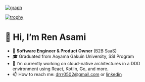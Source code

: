 [![graph](https://github-profile-summary-cards.vercel.app/api/cards/profile-details?username=renasami&theme=dracula)](https://github.com/renasami)


<!--
[![hogehoge's github stats](https://github-readme-stats.vercel.app/api?username=renasami&hide=contribs&count_private=true&show_icons=true&theme=algolia)](https://github.com/renasami/)
--!>
<!---
[![Top used Langs](https://github-readme-stats.vercel.app/api/top-langs/?username=renasami&theme=tokyonight&hide=css,html&count_private=true)](https://github.com/renasami/)
--->
[![trophy](https://github-profile-trophy.vercel.app/?username=renasami&theme=tokyonight)](https://github.com/ryo-ma/github-profile-trophy)



#  👋 Hi, I’m Ren Asami

* 💼 **Software Engineer & Product Owner** (B2B SaaS)  
* 🎓 Graduated from Aoyama Gakuin University, SSI Program  
* 🔭 I’m currently working on cloud-native architectures in a DDD environment using React, Kotlin, Go, and more.
* 📫 How to reach me: [drrr0502@gmail.com](mailto:drrr0502@gmail.com) or [linkedin](https://www.linkedin.com/in/ren-a99816193/)

<!---
renasami/renasami is a ✨ special ✨ repository because its `README.md` (this file) appears on your GitHub profile.
You can click the Preview link to take a look at your changes.
--->
